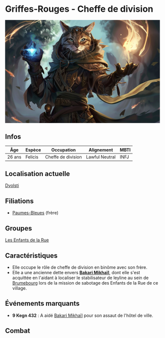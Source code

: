 # Griffes-Rouges - Cheffe de division
![Griffes-Rouges](../../../_images/griffes_rouges.webp)

## Infos 
| Âge | Espèce | Occupation | Alignement | MBTI |
| --- | ------ | ---------- | ---------- | ---- |
| 26 ans | Felicis | Cheffe de division | Lawful Neutral | INFJ |

## Localisation actuelle
[Dvolsti](../../VILLES/Dvolsti.md)

## Filiations
* [Paumes-Bleues](./Paumes_Bleues.md) (frère)

## Groupes 
[Les Enfants de la Rue](./_Organisation.md)

## Caractéristiques
* Elle occupe le rôle de cheffe de division en  binôme avec son frère.
* Elle a une ancienne dette envers [**Bakari Mikhaïl**](./Bakari_Mikhail.md), dont elle s'est acquittée en l'aidant à localiser le stabilisateur de leyline au sein de [Brumebourg](../../VILLES/Brumebourg.md) lors de la mission de sabotage des Enfants de la Rue de ce village.

## Événements marquants
* **9 Kegn 432** : A aidé [Bakari Mikhaïl](./Bakari_Mikhail.md) pour son assaut de l'hôtel de ville.

## Combat

